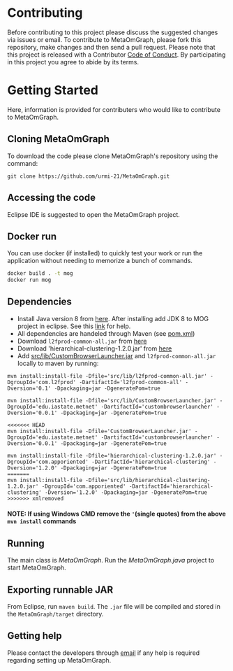 # Contributing

Before contributing to this project please discuss the suggested changes via issues or email.
To contribute to MetaOmGraph, please fork this repository, make changes and then send a pull request.
Please note that this project is released with a Contributor [Code of Conduct](https://github.com/urmi-21/MetaOmGraph/blob/master/CODE_OF_CONDUCT.md). By participating in this project you agree to abide by its terms.


# Getting Started
Here, information is provided for contributers who would like to contribute to MetaOmGraph.


## Cloning MetaOmGraph
To download the code please clone MetaOmGraph's repository using the command:

```
git clone https://github.com/urmi-21/MetaOmGraph.git
```
## Accessing the code
Eclipse IDE is suggested to open the MetaOmGraph project.

## Docker run
You can use docker (if installed) to quickly test your work or run the application without needing to memorize a bunch of commands.
```bash
docker build . -t mog
docker run mog
```

## Dependencies
* Install Java version 8 from [here](https://www.oracle.com/technetwork/java/javase/downloads/index.html). After installing add JDK 8 to MOG project in eclipse.
See this [link](https://stackoverflow.com/questions/13635563/setting-jdk-in-eclipse) for help.
* All dependencies are handeled through Maven (see [pom.xml](https://github.com/urmi-21/MetaOmGraph/blob/master/pom.xml))
* Download `l2fprod-common-all.jar` from [here](http://www.java2s.com/Code/Jar/l/Downloadl2fprodcommonalljar.htm)
* Download 'hierarchical-clustering-1.2.0.jar' from [here](https://github.com/lbehnke/hierarchical-clustering-java/releases/tag/v1.2.0)
* Add [src/lib/CustomBrowserLauncher.jar](https://github.com/urmi-21/MetaOmGraph/tree/master/src/lib) and `l2fprod-common-all.jar` locally to maven by running:
```
mvn install:install-file -Dfile='src/lib/l2fprod-common-all.jar' -DgroupId='com.l2fprod' -DartifactId='l2fprod-common-all' -Dversion='0.1' -Dpackaging=jar -DgeneratePom=true

mvn install:install-file -Dfile='src/lib/CustomBrowserLauncher.jar' -DgroupId='edu.iastate.metnet' -DartifactId='custombrowserlauncher' -Dversion='0.0.1' -Dpackaging=jar -DgeneratePom=true

<<<<<<< HEAD
mvn install:install-file -Dfile='CustomBrowserLauncher.jar' -DgroupId='edu.iastate.metnet' -DartifactId='custombrowserlauncher' -Dversion='0.0.1' -Dpackaging=jar -DgeneratePom=true

mvn install:install-file -Dfile='hierarchical-clustering-1.2.0.jar' -DgroupId='com.apporiented' -DartifactId='hierarchical-clustering' -Dversion='1.2.0' -Dpackaging=jar -DgeneratePom=true
=======
mvn install:install-file -Dfile='src/lib/hierarchical-clustering-1.2.0.jar' -DgroupId='com.apporiented' -DartifactId='hierarchical-clustering' -Dversion='1.2.0' -Dpackaging=jar -DgeneratePom=true
>>>>>>> xmlremoved
```
#### NOTE: If using Windows CMD remove the `'`(single quotes) from the above `mvn install` commands
 



## Running
The main class is _MetaOmGraph_. Run the _MetaOmGraph.java_ project to start MetaOmGraph.

## Exporting runnable JAR
From Eclipse, run `maven build`. The `.jar` file will be compiled and stored in the `MetaOmGraph/target` directory.

## Getting help
Please contact the developers through [email](http://metnetweb.gdcb.iastate.edu/MetNet_MetaOmGraph_download.php) if any help is required regarding setting up MetaOmGraph.
